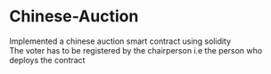 # Chinese-Auction
Implemented a chinese auction smart contract using solidity\
The voter has to be registered by the chairperson i.e the person who deploys the contract
